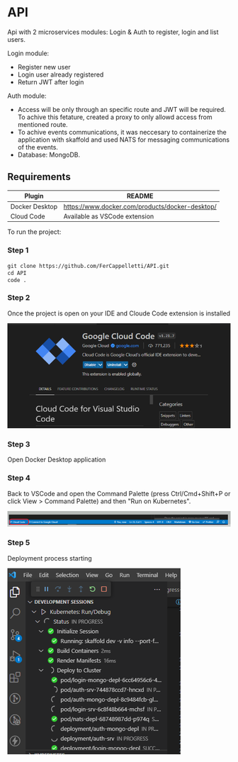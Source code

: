 # API
Api with 2 microservices modules: Login &amp; Auth to register, login and list users.

Login module:
- Register new user
- Login user already registered
- Return JWT after login

Auth module:
- Access will be only through an specific route and JWT will be required. To achive this fetature, created a proxy to only allowd access from mentioned route.
- To achive events communications, it was neccesary to containerize the application with skaffold and used NATS for messaging communications of the events.
- Database: MongoDB.

## Requirements

| Plugin | README |
| ------ | ------ |
| Docker Desktop | https://www.docker.com/products/docker-desktop/ |
| Cloud Code  | Available as VSCode extension |

To run the project:
### Step 1
```
git clone https://github.com/FerCappelletti/API.git
cd API
code .
```

### Step 2
Once the project is open on your IDE and Cloude Code extension is installed

![Alt text](image.png)

### Step 3
Open Docker Desktop application 

### Step 4
Back to VSCode and open the Command Palette (press Ctrl/Cmd+Shift+P or click View > Command Palette) and then "Run on Kubernetes".

![Alt text](image-1.png)


### Step 5
Deployment process starting

![Alt text](image-2.png)


